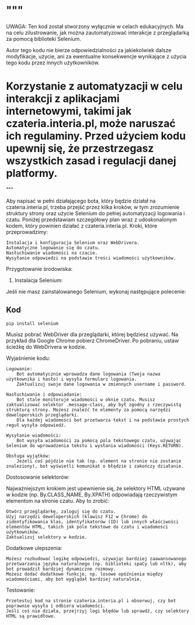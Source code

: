 """
==================================================================
UWAGA: Ten kod został stworzony wyłącznie w celach edukacyjnych. 
Ma na celu zilustrowanie, jak można zautomatyzować interakcje 
z przeglądarką za pomocą biblioteki Selenium. 

Autor tego kodu nie bierze odpowiedzialności za jakiekolwiek 
dalsze modyfikacje, użycie, ani za ewentualne konsekwencje wynikające 
z użycia tego kodu przez innych użytkowników.

Korzystanie z automatyzacji w celu interakcji z aplikacjami 
internetowymi, takimi jak czateria.interia.pl, może naruszać ich 
regulaminy. Przed użyciem kodu upewnij się, że przestrzegasz 
wszystkich zasad i regulacji danej platformy.
==================================================================
"""




Aby napisać w pełni działającego bota, który będzie działał na czateria.interia.pl, trzeba przejść przez kilka kroków, w tym zrozumienie struktury strony oraz użycie Selenium do pełnej automatyzacji logowania i czatu. Poniżej przedstawiam szczegółowy plan wraz z udoskonalonym kodem, który powinien działać z czateria.interia.pl.
Kroki, które przeprowadzimy:

    Instalacja i konfiguracja Selenium oraz WebDrivera.
    Automatyczne logowanie się do czatu.
    Nasłuchiwanie wiadomości na czacie.
    Wysyłanie odpowiedzi na podstawie treści wiadomości użytkowników.

Przygotowanie środowiska:
1. Instalacja Selenium:

Jeśli nie masz zainstalowanego Selenium, wykonaj następujące polecenie:
## Kod
```
pip install selenium
```
Musisz pobrać WebDriver dla przeglądarki, której będziesz używać. 
Na przykład dla Google Chrome pobierz ChromeDriver. Po pobraniu, ustaw ścieżkę do WebDrivera w kodzie.

Wyjaśnienie kodu:

    Logowanie:
        Bot automatycznie wprowadza dane logowania (Twoja nazwa użytkownika i hasło) i wysyła formularz logowania.
        Zaktualizuj swoje dane logowania w zmiennych username i password.

    Nasłuchiwanie i odpowiadanie:
        Bot stale monitoruje wiadomości w oknie czatu. Musisz zaktualizować selektor .message-class, aby był zgodny z rzeczywistą strukturą strony. Możesz znaleźć te elementy za pomocą narzędzi deweloperskich przeglądarki.
        Dla każdej wiadomości bot przetwarza tekst i na podstawie prostych reguł wysyła odpowiedź.

    Wysyłanie wiadomości:
        Bot wysyła wiadomości za pomocą pola tekstowego czatu, używając Selenium do wprowadzenia tekstu i wysłania wiadomości (Keys.RETURN).

    Obsługa wyjątków:
        Jeżeli coś pójdzie nie tak (np. element na stronie nie zostanie znaleziony), bot wyświetli komunikat o błędzie i zakończy działanie.

Dostosowanie selektorów:

Najważniejszym krokiem jest upewnienie się, że selektory HTML używane w kodzie (np. By.CLASS_NAME, By.XPATH) odpowiadają rzeczywistym elementom na stronie czatu. Aby to zrobić:

    Otwórz przeglądarkę, zaloguj się do czatu.
    Użyj narzędzi deweloperskich (klawisz F12 w Chrome) do zidentyfikowania klas, identyfikatorów (ID) lub innych właściwości elementów HTML, takich jak pole tekstowe do czatu i wiadomości użytkowników.
    Zaktualizuj selektory w kodzie.

Dodatkowe ulepszenia:

    Możesz rozbudować logikę odpowiedzi, używając bardziej zaawansowanego przetwarzania języka naturalnego (np. biblioteki spaCy lub nltk), aby bot prowadził bardziej dynamiczne rozmowy.
    Możesz dodać dodatkowe funkcje, np. losowe opóźnienia między wiadomościami, aby bot wyglądał bardziej naturalnie.

Testowanie:

    Przetestuj kod na stronie czateria.interia.pl i obserwuj, czy bot poprawnie wysyła i odbiera wiadomości.
    Jeśli coś nie działa, przejrzyj logi błędów lub sprawdź, czy selektory HTML są prawidłowe.
